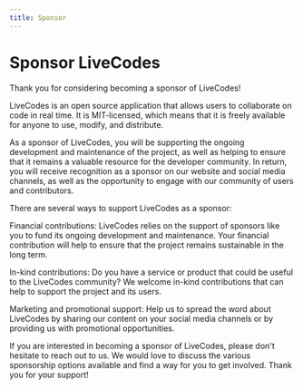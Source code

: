 ```yaml
---
title: Sponsor
---
```


# Sponsor LiveCodes

Thank you for considering becoming a sponsor of LiveCodes!

LiveCodes is an open source application that allows users to collaborate on code in real time. It is MIT-licensed, which means that it is freely available for anyone to use, modify, and distribute.

As a sponsor of LiveCodes, you will be supporting the ongoing development and maintenance of the project, as well as helping to ensure that it remains a valuable resource for the developer community. In return, you will receive recognition as a sponsor on our website and social media channels, as well as the opportunity to engage with our community of users and contributors.

There are several ways to support LiveCodes as a sponsor:

Financial contributions: LiveCodes relies on the support of sponsors like you to fund its ongoing development and maintenance. Your financial contribution will help to ensure that the project remains sustainable in the long term.

In-kind contributions: Do you have a service or product that could be useful to the LiveCodes community? We welcome in-kind contributions that can help to support the project and its users.

Marketing and promotional support: Help us to spread the word about LiveCodes by sharing our content on your social media channels or by providing us with promotional opportunities.

If you are interested in becoming a sponsor of LiveCodes, please don't hesitate to reach out to us. We would love to discuss the various sponsorship options available and find a way for you to get involved. Thank you for your support!
